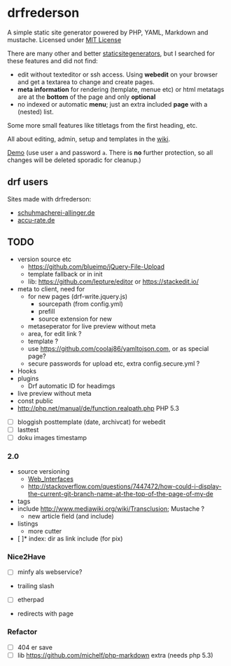 drfrederson
=====

A simple static site generator powered by PHP, YAML, Markdown and mustache. Licensed under [MIT License](LICENSE.md)

There are many other and better [staticsitegenerators](http://staticsitegenerators.net), but I searched for these features and did not find:

* edit without texteditor or ssh access. Using __webedit__ on your browser and get a textarea to change and create pages.
* __meta information__ for rendering (template, menue etc) or html metatags are at the __bottom__ of the page and only __optional__
* no indexed or automatic __menu__; just an extra included __page__ with a (nested) list.

Some more small features like titletags from the first heading, etc.

All about editing, admin, setup and templates in the [wiki](https://github.com/klml/drfrederson/wiki/drfrederson).

[Demo](http://drf.grus.uberspace.de/drf:admin) (use user `a` and password `a`. There is __no__ further protection, so all changes will be deleted sporadic for cleanup.)

## drf users 
Sites made with drfrederson:

* [schuhmacherei-allinger.de](http://schuhmacherei-allinger.de)
* [accu-rate.de](http://www.accu-rate.de)

## TODO


- version source etc
    - https://github.com/blueimp/jQuery-File-Upload
    - template fallback or in init
    - lib: https://github.com/lepture/editor or https://stackedit.io/
- meta to client, need for
  - for new pages (drf-write.jquery.js)
    - sourcepath (from config.yml)
    - prefill
    - source extension for new
  - metaseperator for live preview without meta
  - area, for edit link ?
  - template ?
  - use https://github.com/coolaj86/yamltojson.com, or as special page?
  - secure passwords for upload etc, extra config.secure.yml ?
- Hooks
- plugins
  - Drf automatic ID for headimgs
- live preview without meta
- const public
- http://php.net/manual/de/function.realpath.php PHP 5.3
- [ ] bloggish posttemplate (date, archivcat) for webedit
- [ ] lasttest
- [ ] doku images timestamp

### 2.0
- source versioning
  - [Web_Interfaces](https://git.wiki.kernel.org/index.php/InterfacesFrontendsAndTools#Web_Interfaces)
  - http://stackoverflow.com/questions/7447472/how-could-i-display-the-current-git-branch-name-at-the-top-of-the-page-of-my-de
- tags
- include http://www.mediawiki.org/wiki/Transclusion; Mustache ?
    - new article field (and include)
- listings
    - more cutter
- [ ]* index: dir as link include (for pix)

### Nice2Have
- [ ] minfy als webservice?
- trailing slash
- [ ] etherpad
- redirects with page

### Refactor

- [ ] 404 er save
- [ ] lib https://github.com/michelf/php-markdown extra (needs php 5.3)
